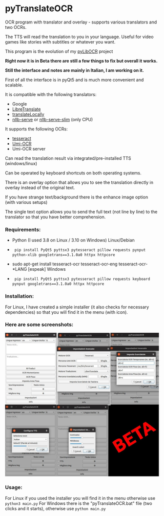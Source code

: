 # pyTranslateOCR
OCR program with translator and overlay - supports various translators and two OCRs. 

The TTS will read the translation to you in your language. Useful for video games like stories with subtitles or whatever you want.

This program is the evolution of my [pyLibOCR]( https://github.com/MoonDragon-MD/pyLibOCR) project

**Right now it is in Beta there are still a few things to fix but overall it works.**

**Still the interface and notes are mainly in Italian, I am working on it.**

First of all the interface is in pyQt5 and is much more convenient and scalable. 

It is compatible with the following translators:

- Google
- [LibreTranslate](https://github.com/LibreTranslate/LibreTranslate)
- [translateLocally]( https://github.com/XapaJIaMnu/translateLocally)
- [nllb-serve]( https://github.com/thammegowda/nllb-serve) or [nllb-serve-slim]( https://github.com/MoonDragon-MD/nllb-serve-slim) (only CPU)
  
It supports the following OCRs:

- [tesseract]( https://github.com/tesseract-ocr/tesseract)
- [Umi-OCR]( https://github.com/hiroi-sora/Umi-OCR)
- Umi-OCR server
  
Can read the translation result via integrated/pre-installed TTS (windows/linux)

Can be operated by keyboard shortcuts on both operating systems.

There is an overlay option that allows you to see the translation directly in overlay instead of the original text.

If you have strange text/background there is the enhance image option (with various setups)

The single text option allows you to send the full text (not line by line) to the translator so that you have better comprehension.

### Requirements:
- Python (I used 3.8 on Linux / 3.10 on Windows)
Linux/Debian
-      pip install PyQt5 pyttsx3 pytesseract pillow requests pynput python-xlib googletrans==3.1.0a0 httpx httpcore
- sudo apt-get install tesseract-ocr tesseract-ocr-eng tesseract-ocr-*LANG [espeak]
Windows
-      pip install PyQt5 pyttsx3 pytesseract pillow requests keyboard pynput googletrans==3.1.0a0 httpx httpcore


### Installation:
For Linux, I have created a simple installer (it also checks for necessary dependencies) so that you will find it in the menu (with icon).

### Here are some screenshots:
![alt text](https://github.com/MoonDragon-MD/pyTranslateOCR/blob/main/img/ITA-BETA.jpg?raw=true)

### Usage:
For Linux if you used the installer you will find it in the menu otherwise use ``` python3 main.py ```
For Windows there is the "pyTranslateOCR.bat" file (two clicks and it starts), otherwise use ``` python main.py ```


